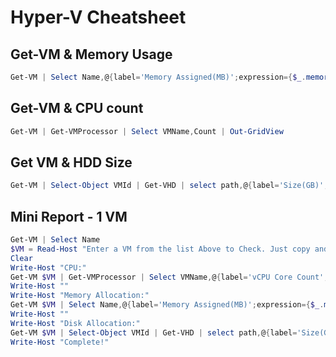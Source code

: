 # Hyper-V Cheatsheet

## Get-VM & Memory Usage
```Powershell
Get-VM | Select Name,@{label='Memory Assigned(MB)';expression={$_.memoryassigned/1mb -as [int]}} | out-gridview
```

## Get-VM & CPU count
```Powershell
Get-VM | Get-VMProcessor | Select VMName,Count | Out-GridView
```

## Get VM & HDD Size
```Powershell
Get-VM | Select-Object VMId | Get-VHD | select path,@{label='Size(GB)';expression={$_.size/1gb -as [int]}}
```

## Mini Report - 1 VM
```Powershell
Get-VM | Select Name
$VM = Read-Host "Enter a VM from the list Above to Check. Just copy and paste. "
Clear
Write-Host "CPU:"
Get-VM $VM | Get-VMProcessor | Select VMName,@{label='vCPU Core Count';expression={$_.Count}}
Write-Host ""
Write-Host "Memory Allocation:"
Get-VM $VM | Select Name,@{label='Memory Assigned(MB)';expression={$_.memoryassigned/1mb -as [int]}}
Write-Host ""
Write-Host "Disk Allocation:"
Get-VM $VM | Select-Object VMId | Get-VHD | select path,@{label='Size(GB)';expression={$_.size/1gb -as [int]}}
Write-Host "Complete!"
